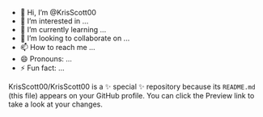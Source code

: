 - 👋 Hi, I’m @KrisScott00
- 👀 I’m interested in ...
- 🌱 I’m currently learning ...
- 💞️ I’m looking to collaborate on ...
- 📫 How to reach me ...
- 😄 Pronouns: ...
- ⚡ Fun fact: ...


KrisScott00/KrisScott00 is a ✨ special ✨ repository because its `README.md` (this file) appears on your GitHub profile.
You can click the Preview link to take a look at your changes.


